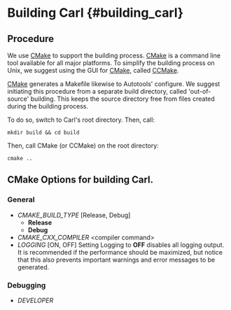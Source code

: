 Building Carl {#building_carl}
===========

Procedure
------------------
We use [CMake](www.cmake.org) to support the building process. [CMake](www.cmake.org) is a command line tool available for all major platforms. 
To simplify the building process on Unix, we suggest using the GUI for [CMake](www.cmake.org), called [CCMake](http://www.vtk.org/Wiki/CCMake_2.8.11_Docs). 

[CMake](www.cmake.org) generates a Makefile likewise to Autotools' configure.
We suggest initiating this procedure from a separate build directory, called 'out-of-source' building. 
This keeps the source directory free from files created during the building process.

To do so, switch to Carl's root directory. Then, call:

	mkdir build && cd build

Then, call CMake (or CCMake) on the root directory:

	cmake ..


CMake Options for building Carl.
------------------


### General 

- *CMAKE_BUILD_TYPE* [Release, Debug]
  - **Release**
  - **Debug**
- *CMAKE_CXX_COMPILER* \<compiler command\>
- *LOGGING*  [ON, OFF]
  Setting Logging to **OFF** disables all logging output. 
  It is recommended if the performance should be maximized, but notice that this also prevents important warnings and error messages to be generated.

### Debugging

- *DEVELOPER*

